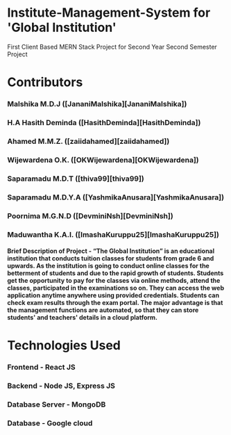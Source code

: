 # Institute-Management-System for 'Global Institution'
First Client Based MERN Stack Project for Second Year Second Semester Project
# Contributors

### Malshika M.D.J ([JananiMalshika][JananiMalshika])
### H.A Hasith Deminda ([HasithDeminda][HasithDeminda])
### Ahamed M.M.Z. ([zaiidahamed][zaiidahamed])
### Wijewardena O.K. ([OKWijewardena][OKWijewardena])
### Saparamadu M.D.T ([thiva99][thiva99])
### Saparamadu M.D.Y.A ([YashmikaAnusara][YashmikaAnusara])
### Poornima M.G.N.D ([DevminiNsh][DevminiNsh])
### Maduwantha K.A.I. ([ImashaKuruppu25][ImashaKuruppu25])

#### Brief Description of Project - “The Global Institution” is an educational institution that conducts tuition classes for students from grade 6 and upwards. As the institution is going to conduct online classes for the betterment of students and due to the rapid growth of students. Students get the opportunity to pay for the classes via online methods, attend the classes, participated in the examinations so on. They can access the web application anytime anywhere using provided credentials. Students can check exam results through the exam portal. The major advantage is that the management functions are automated, so that they can store students' and teachers' details in a cloud platform.

# Technologies Used 
### Frontend -  React JS  
### Backend  -  Node JS, Express JS
### Database Server - MongoDB  
### Database - Google cloud
